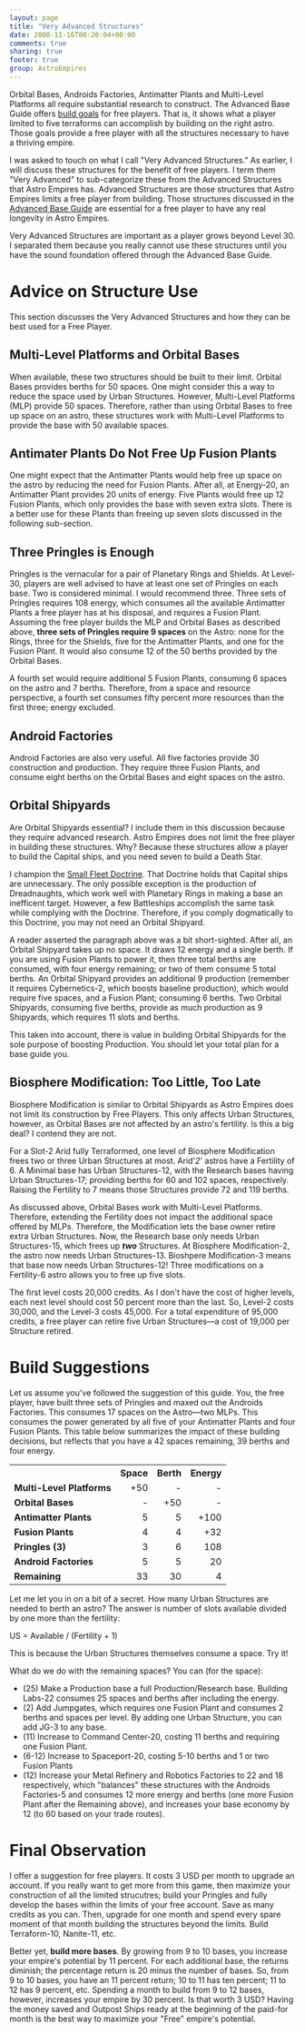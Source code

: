 ```yaml
---
layout: page
title: "Very Advanced Structures"
date: 2008-11-16T00:20:04+00:00
comments: true
sharing: true
footer: true
group: AstroEmpires
---
```


Orbital Bases, Androids Factories, Antimatter Plants and Multi-Level
Platforms all require substantial research to construct. The Advanced
Base Guide offers [build goals](/astro-empires/advanced-base-guide#buildgoals) for free
players. That is, it shows what a player limited to five terraforms can
accomplish by building on the right astro.  Those goals provide a free
player with all the structures necessary to have a thriving empire.

I was asked to touch on what I call "Very Advanced Structures." As
earlier, I will discuss these structures for the benefit of free
players. I term them "Very Advanced" to sub-categorize these from the
Advanced Structures that Astro Empires has.  Advanced Structures are
those structures that Astro Empires limits a free player from building.
Those structures discussed in the [Advanced Base Guide](/astro-empires/advanced-base-guide) are essential
for a free player to have any real longevity in Astro Empires. 

Very Advanced Structures are important as a player grows beyond Level 30. I separated them because you really cannot use these structures
until you have the sound foundation offered through the Advanced Base
Guide.



Advice on Structure Use
=======================

This section discusses the Very Advanced Structures and how they can be
best used for a Free Player.

Multi-Level Platforms and Orbital Bases
--------------------------------

When available, these two structures should be built to their limit.
Orbital Bases provides berths for 50 spaces. 
One might consider this a way to reduce the space used by Urban Structures.
However, Multi-Level Platforms (MLP) provide 50 spaces.
Therefore, rather than using Orbital Bases to free up space on an astro,
these structures work with Multi-Level Platforms to provide the base
with 50 available spaces.

Antimater Plants Do Not Free Up Fusion Plants
---------------------------------------------

One might expect that the Antimatter Plants would help free up space on
the astro by reducing the need for Fusion Plants. After all, at
Energy-20, an Antimatter Plant provides 20 units of energy. Five Plants
would free up 12 Fusion Plants, which only provides the base with seven
extra slots. There is a better use for these Plants than freeing up
seven slots discussed in the following sub-section.

Three Pringles is Enough
------------------------

Pringles is the vernacular for a pair of Planetary Rings and Shields. At
Level-30, players are well advised to have at least one set of Pringles
on each base. Two is considered minimal. I would recommend three. Three
sets of Pringles requires 108 energy, which consumes all the available
Antimatter Plants a free player has at his disposal, and requires a
Fusion Plant. Assuming the free player builds the MLP and Orbital Bases
as described above, **three sets of Pringles require 9 spaces** on the
Astro: none for the Rings, three for the Shields, five for the
Antimatter Plants, and one for the Fusion Plant. It would also consume
12 of the 50 berths provided by the Orbital Bases.

A fourth set would require additional 5 Fusion Plants, consuming 6
spaces on the astro and 7 berths. Therefore, from a space and resource
perspective, a fourth set consumes fifty percent more resources than the
first three; energy excluded.

Android Factories
-----------------

Android Factories are also very useful. All five factories provide 30
construction and production. They require three Fusion Plants, and consume
eight berths on the Orbital Bases and eight spaces on the astro.

Orbital Shipyards
-----------------

Are Orbital Shipyards essential? I include them in this discussion
because they require advanced research. Astro Empires does not limit the
free player in building these structures. Why? Because these structures
allow a player to build the Capital ships, and you need seven to build a
Death Star. 

I champion the [Small Fleet Doctrine](/astro-empires/small-fleet-doctrine). That Doctrine holds that
Capital ships are unnecessary.  The only possible exception is the
production of Dreadnaughts, which work well with Planetary Rings in
making a base an inefficent target.  However, a few Battleships
accomplish the same task while complying with the Doctrine. Therefore,
if you comply dogmatically to this Doctrine, you may not need an Orbital
Shipyard.  

A reader asserted the paragraph above was a bit short-sighted.  After
all, an Orbital Shipyard takes up no space. It draws 12 energy and a
single berth. If you are using Fusion Plants to power it, then three
total berths are consumed, with four energy remaining; or two of them
consume 5 total berths. An Orbital Shipyard provides an additional 9
production (remember it requires Cybernetics-2, which boosts baseline
production), which would require five spaces, and a Fusion Plant;
consuming 6 berths. Two Orbital Shipyards, consuming five berths,
provide as much production as 9 Shipyards, which requires 11 slots and
berths.

This taken into account, there is value in building Orbital Shipyards
for the sole purpose of boosting Production. You should let your total
plan for a base guide you.

Biosphere Modification: Too Little, Too Late
--------------------------------------------

Biosphere Modification is similar to Orbital Shipyards as Astro Empires
does not limit its construction by Free Players.  This only affects
Urban Structures, however, as Orbital Bases are not affected by an
astro's fertility. Is this a big deal? I contend they are not.

For a Slot-2 Arid fully Terraformed, one level of Biosphere Modification
frees two or three Urban Structures at most. Arid'_2_' astros have a Fertility
of 6. A Minimal base has Urban Structures-12, with the Research bases
having Urban Structures-17; providing berths for 60 and 102 spaces,
respectively. Raising the Fertility to 7 means those Structures provide
72 and 119 berths. 

As discussed above, Orbital Bases work with Multi-Level Platforms.
Therefore, extending the Fertility does not impact the additional space
offered by MLPs. Therefore, the Modification lets the base owner retire
extra Urban Structures. Now, the Research base only needs Urban
Structures-15, which frees up ***two*** Structures. At Biosphere
Modification-2, the astro now needs Urban Structures-13. Bioshpere
Modification-3 means that base now needs Urban Structures-12! Three
modifications on a Fertility-6 astro allows you to free up five slots.

The first level costs 20,000 credits. As I don't have the cost of higher
levels, each next level should cost 50 percent more than the last. So,
Level-2 costs 30,000, and the Level-3 costs 45,000.  For a total
expenditure of 95,000 credits, a free player can retire five Urban
Structures&mdash;a cost of 19,000 per Structure retired.

Build Suggestions
=================

Let us assume you've followed the suggestion of this guide. You, the
free player, have built three sets of Pringles and maxed out the
Androids Factories. This consumes 17 spaces on the Astro&mdash;two MLPs.
This consumes the power generated by all five of your Antimatter Plants
and four Fusion Plants. This table below summarizes the impact of these
building decisions, but reflects that you have a 42 spaces remaining, 39
berths and four energy.

<table class='table'>
</tr>
<tr>
  <th >&nbsp;</th>
  <th >Space</th>
  <th >Berth</th>
  <th >Energy</th>
</tr>
<tr>
  <td ><strong>Multi-Level Platforms</strong></td>
  <td align=right>+50</td>
  <td align=right>-</td>
  <td align=right>-</td>
</tr>
<tr>
  <td ><strong>Orbital Bases</strong></td>
  <td align=right>-</td>
  <td align=right>+50</td>
  <td align=right>-</td>
</tr>
<tr>
  <td ><strong>Antimatter Plants</strong></td>
  <td align=right>5</td>
  <td align=right>5</td>
  <td align=right>+100</td>
</tr>
<tr>
  <td ><strong>Fusion Plants</strong></td>
  <td align=right>4</td>
  <td align=right>4</td>
  <td align=right>+32</td>
</tr>
<tr>
  <td ><strong>Pringles (3)</strong></td>
  <td align=right>3</td>
  <td align=right>6</td>
  <td align=right>108</td>
</tr>
<tr>
  <td ><strong>Android Factories</strong></td>
  <td align=right>5</td>
  <td align=right>5</td>
  <td align=right>20</td>
</tr>
<tr>
  <td ><strong>Remaining</strong></td>
  <td align=right>33</td>
  <td align=right>30</td>
  <td align=right>4</td><table class='table'>

<div class=''>
Let me let you in on a bit of a secret. How many Urban Structures are
needed to berth an astro? The answer is number of slots available
divided by one more than the fertility:

US = Available / (Fertility + 1)

This is because the Urban Structures themselves consume a space. Try it!
</div>

What do we do with the remaining spaces? You can (for the space):

* (25) Make a Production base a full Production/Research base. Building Labs-22 consumes 25 spaces and berths after including the energy.
* (2) Add Jumpgates, which requires one Fusion Plant and consumes 2 berths and spaces per level. By adding one Urban Structure, you can add JG-3 to any base.
* (11) Increase to Command Center-20, costing 11 berths and requiring one Fusion Plant.
* (6-12) Increase to Spaceport-20, costing 5-10 berths and 1 or two Fusion Plants
* (12) Increase your Metal Refinery and Robotics Factories to 22 and 18 respectively, which "balances" these structures with the Androids Factories-5 and consumes 12 more energy and berths (one more Fusion Plant after the Remaining above), and increases your base economy by 12 (to 60 based on your trade routes).

Final Observation
=================

I offer a suggestion for free players. It costs 3 USD per month to
upgrade an account. If you really want to get more from this game, then
maximize your construction of all the limited strucutres; build your
Pringles and fully develop the bases within the limits of your free
account. Save as many credits as you can.  Then, upgrade for one month
and spend every spare moment of that month building the structures
beyond the limits. Build Terraform-10, Nanite-11, etc. 

Better yet, **build more bases**. By growing from 9 to 10 bases, you
increase your empire's potential by 11 percent. For each additional
base, the returns diminish; the percentage return is 20 minus the number
of bases. So, from 9 to 10 bases, you have an 11 percent return; 10 to
11 has ten percent; 11 to 12 has 9 percent, etc. Spending a month to
build from 9 to 12 bases, however, increases your empire by 30 percent.
Is that worth 3 USD? Having the money saved and Outpost Ships ready at
the beginning of the paid-for month is the best way to maximize your
"Free" empire's potential.




